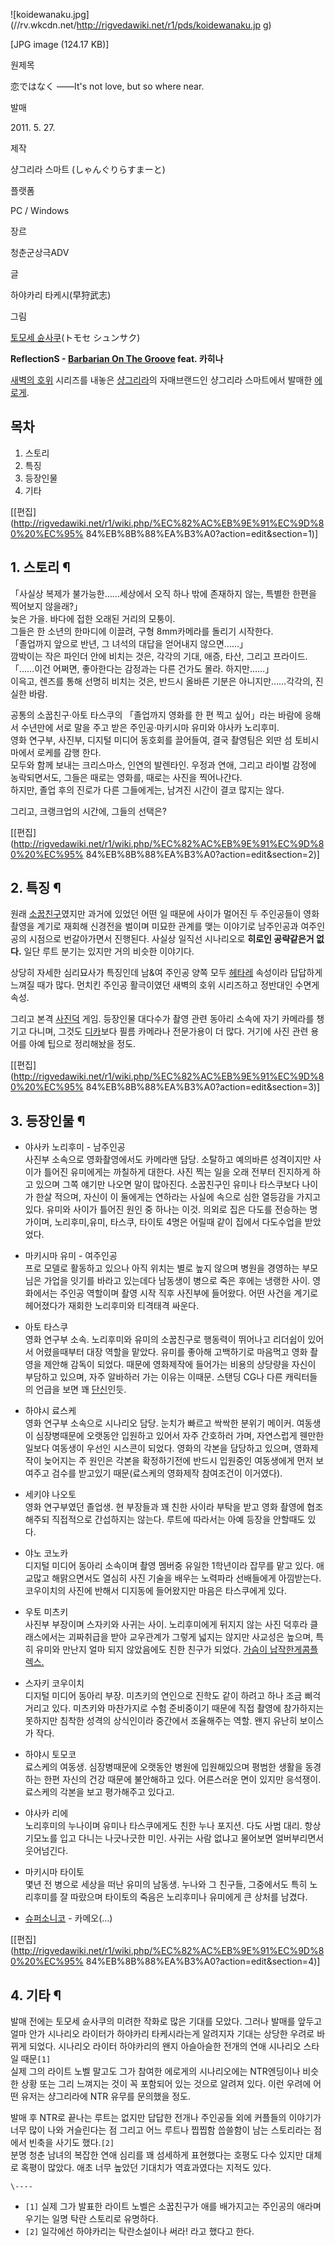 ![koidewanaku.jpg](//rv.wkcdn.net/http://rigvedawiki.net/r1/pds/koidewanaku.jp
g)

[JPG image (124.17 KB)]

원제목

恋ではなく ――It's not love, but so where near.

발매

2011\. 5. 27.

제작

샹그리라 스마트 (しゃんぐりらすまーと)

플랫폼

PC / Windows

장르

청춘군상극ADV

글

하야카리 타케시(早狩武志)

그림

[토모세 슌사쿠](%ED%86%A0%EB%AA%A8%EC%84%B8%20%EC%8A%8C%EC%82%AC%EC%BF%A0.md)(トモセ
シュンサク)

  
  

**ReflectionS - [Barbarian On The Groove](Barbarian%20On%20The%20Groove.md) feat. 카히나**
  
[새벽의 호위](%EC%83%88%EB%B2%BD%EC%9D%98%20%ED%98%B8%EC%9C%84.md) 시리즈를 내놓은
[샹그리라](%EC%83%B9%EA%B7%B8%EB%A6%AC%EB%9D%BC.md)의 자매브랜드인 샹그리라 스마트에서 발매한
[에로게](%EC%97%90%EB%A1%9C%EA%B2%8C.md).

## 목차

    

1. 스토리 
2. 특징 
3. 등장인물 
4. 기타 

[[편집](http://rigvedawiki.net/r1/wiki.php/%EC%82%AC%EB%9E%91%EC%9D%80%20%EC%95%
84%EB%8B%88%EA%B3%A0?action=edit&section=1)]

## 1. 스토리 ¶

「사실상 복제가 불가능한……세상에서 오직 하나 밖에 존재하지 않는, 특별한 한편을 찍어보지 않을래?」  
늦은 가을. 바다에 접한 오래된 거리의 모퉁이.  
그들은 한 소년의 한마디에 이끌려, 구형 8mm카메라를 돌리기 시작한다.  
「졸업까지 앞으로 반년, 그 녀석의 대답을 얻어내지 않으면……」  
깜박이는 작은 파인더 안에 비치는 것은, 각각의 기대, 애증, 타산, 그리고 프라이드.  
「……이건 어쩌면, 좋아한다는 감정과는 다른 건가도 몰라. 하지만……」  
이윽고, 렌즈를 통해 선명히 비치는 것은, 반드시 올바른 기분은 아니지만……각각의, 진실한 바람.  

공통의 소꿉친구·아토 타스쿠의 「졸업까지 영화를 한 편 찍고 싶어」라는 바람에 응해서 수년만에 서로 말을 주고 받은 주인공·마키시마 유미와
야사카 노리후미.  
영화 연구부, 사진부, 디지털 미디어 동호회를 끌어들여, 결국 촬영팀은 외딴 섬 토비시마에서 로케를 감행 한다.  
모두와 함께 보내는 크리스마스, 인연의 발렌타인. 우정과 연애, 그리고 라이벌 감정에 농락되면서도, 그들은 때로는 영화를, 때로는 사진을
찍어나간다.  
하지만, 졸업 후의 진로가 다른 그들에게는, 남겨진 시간이 결코 많지는 않다.  

그리고, 크랭크업의 시간에, 그들의 선택은?

[[편집](http://rigvedawiki.net/r1/wiki.php/%EC%82%AC%EB%9E%91%EC%9D%80%20%EC%95%
84%EB%8B%88%EA%B3%A0?action=edit&section=2)]

## 2. 특징 ¶

원래 [소꿉친구](%EC%86%8C%EA%BF%89%EC%B9%9C%EA%B5%AC.md)였지만 과거에 있었던 어떤 일 때문에 사이가
멀어진 두 주인공들이 영화 촬영을 계기로 재회해 신경전을 벌이며 미묘한 관계를 맺는 이야기로 남주인공과 여주인공의 시점으로 번갈아가면서
진행된다. 사실상 일직선 시나리오로 **히로인 공략같은거 없다.** 일단 루트 분기는 있지만 거의 비슷한 이야기다.

  

상당히 자세한 심리묘사가 특징인데 남&여 주인공 양쪽 모두 [헤타레](%ED%97%A4%ED%83%80%EB%A0%88.md) 속성이라
답답하게 느껴질 때가 많다. 먼치킨 주인공 활극이였던 새벽의 호위 시리즈하고 정반대인 수면게 속성.

  

그리고 본격 [사진덕](%EC%82%AC%EC%A7%84%EB%8D%95.md) 게임. 등장인물 대다수가 촬영 관련 동아리 소속에 자기
카메라를 챙기고 다니며, 그것도 [디카](%EB%94%94%EC%B9%B4.md)보다 필름 카메라나 전문가용이 더 많다. 거기에 사진
관련 용어를 아예 팁으로 정리해놨을 정도.

  

[[편집](http://rigvedawiki.net/r1/wiki.php/%EC%82%AC%EB%9E%91%EC%9D%80%20%EC%95%
84%EB%8B%88%EA%B3%A0?action=edit&section=3)]

## 3. 등장인물 ¶

  * 야사카 노리후미 - 남주인공  
사진부 소속으로 영화촬영에서도 카메라맨 담당. 소탈하고 예의바른 성격이지만 사이가 틀어진 유미에게는 까칠하게 대한다. 사진 찍는 일을 오래
전부터 진지하게 하고 있으며 그쪽 얘기만 나오면 말이 많아진다. 소꿉친구인 유미나 타스쿠보다 나이가 한살 적으며, 자신이 이 둘에게는
연하라는 사실에 속으로 심한 열등감을 가지고 있다. 유미와 사이가 틀어진 원인 중 하나는 이것. 의외로 집은 다도를 전승하는 명가이며,
노리후미,유미, 타스쿠, 타이토 4명은 어릴때 같이 집에서 다도수업을 받았었다.  

  * 마키시마 유미 - 여주인공  
프로 모델로 활동하고 있으나 아직 위치는 별로 높지 않으며 병원을 경영하는 부모님은 가업을 잇기를 바라고 있는데다 남동생이 병으로 죽은
후에는 냉랭한 사이. 영화에서는 주인공 역할이며 촬영 시작 직후 사진부에 들어왔다. 어떤 사건을 계기로 헤어졌다가 재회한 노리후미와 티격태격
싸운다.  

  * 아토 타스쿠  
영화 연구부 소속. 노리후미와 유미의 소꿉친구로 행동력이 뛰어나고 리더쉽이 있어서 어렸을때부터 대장 역할을 맡았다. 유미를 좋아해 고백하기로
마음먹고 영화 촬영을 제안해 감독이 되었다. 때문에 영화제작에 들어가는 비용의 상당량을 자신이 부담하고 있으며, 자주 알바하러 가는 이유는
이때문. 스탠딩 CG나 다른 캐릭터들의 언급을 보면 꽤 [단신](%EB%8B%A8%EC%8B%A0.md)인듯.  

  * 하야시 료스케  
영화 연구부 소속으로 시나리오 담당. 눈치가 빠르고 싹싹한 분위기 메이커. 여동생이 심장병때문에 오랫동안 입원하고 있어서 자주 간호하러
가며, 자연스럽게 웬만한 일보다 여동생이 우선인 시스콘이 되었다. 영화의 각본을 담당하고 있으며, 영화제작이 늦어지는 주 원인은 각본을
확정하기전에 반드시 입원중인 여동생에게 먼저 보여주고 검수를 받고있기 때문(료스케의 영화제작 참여조건이 이거였다).  

  * 세키야 나오토  
영화 연구부였던 졸업생. 현 부장들과 꽤 친한 사이라 부탁을 받고 영화 촬영에 협조해주되 직접적으로 간섭하지는 않는다. 루트에 따라서는 아예
등장을 안할때도 있다.  

  * 야노 코노카  
디지털 미디어 동아리 소속이며 촬영 멤버중 유일한 1학년이라 잡무를 맡고 있다. 애교많고 해맑으면서도 열심히 사진 기술을 배우는 노력파라
선배들에게 아낌받는다. 코우이치의 사진에 반해서 디지동에 들어왔지만 마음은 타스쿠에게 있다.  

  * 우토 미츠키  
사진부 부장이며 스자키와 사귀는 사이. 노리후미에게 뒤지지 않는 사진 덕후라 클래스에서는 괴짜취급을 받아 교우관계가 그렇게 넓지는 않지만
사교성은 높으며, 특히 유미와 만난지 얼마 되지 않았음에도 친한 친구가 되었다. [가슴이 납작한게콤플렉스.](%EB%B9%88%EC%9C%A0.md)  

  * 스자키 코우이치  
디지털 미디어 동아리 부장. 미츠키의 연인으로 진학도 같이 하려고 하나 조금 삐걱거리고 있다. 미츠키와 마찬가지로 수험 준비중이기 때문에
직접 촬영에 참가하지는 못하지만 침착한 성격의 상식인이라 중간에서 조율해주는 역할. 왠지 유난히 보이스가 작다.  

  * 하야시 토모코  
료스케의 여동생. 심장병때문에 오랫동안 병원에 입원해있으며 평범한 생활을 동경하는 한편 자신의 건강 때문에 불안해하고 있다. 어른스러운 면이
있지만 응석쟁이. 료스케의 각본을 보고 평가해주고 있다고.  

  * 야사카 리에  
노리후미의 누나이며 유미나 타스쿠에게도 친한 누나 포지션. 다도 사범 대리. 항상 기모노를 입고 다니는 나긋나긋한 미인. 사귀는 사람 없냐고
물어보면 얼버부리면서 웃어넘긴다.  

  * 마키시마 타이토  
몇년 전 병으로 세상을 떠난 유미의 남동생. 누나와 그 친구들, 그중에서도 특히 노리후미를 잘 따랐으며 타이토의 죽음은 노리후미나 유미에게
큰 상처를 남겼다.  

  * [슈퍼소니코](%EC%8A%88%ED%8D%BC%EC%86%8C%EB%8B%88%EC%BD%94.md) \- 카메오(…)  

[[편집](http://rigvedawiki.net/r1/wiki.php/%EC%82%AC%EB%9E%91%EC%9D%80%20%EC%95%
84%EB%8B%88%EA%B3%A0?action=edit&section=4)]

## 4. 기타 ¶

발매 전에는 토모세 슌사쿠의 미려한 작화로 많은 기대를 모았다. 그러나 발매를 앞두고 얼마 안가 시나리오 라이터가 하야카리 타케시라는게
알려지자 기대는 상당한 우려로 바뀌게 되었다. 시나리오 라이터 하야카리의 왠지 아슬아슬한 전개의 연애 시나리오 스타일 때문`[1]`  
실제 그의 라이트 노벨 말고도 그가 참여한 에로게의 시나리오에는 NTR엔딩이나 비슷한 상황 또는 그리 느껴지는 것이 꼭 포함되어 있는 것으로
알려져 있다. 이런 우려에 어떤 유저는 샹그리라에 NTR 유무를 문의했을 정도.

  

발매 후 NTR로 끝나는 루트는 없지만 답답한 전개나 주인공들 외에 커플들의 이야기가 너무 많이 나와 거슬린다는 점 그리고 어느 루트나
찝찝함 씁쓸함이 남는 스토리라는 점에서 빈축을 사기도 했다.`[2]`  
분명 청춘 남녀의 복잡한 연애 심리를 꽤 섬세하게 표현했다는 호평도 다수 있지만 대체로 혹평이 많았다. 애초 너무 높았던 기대치가
역효과였다는 지적도 있다.

`\----`

  * `[1]` 실제 그가 발표한 라이트 노벨은 소꿉친구가 애를 배가지고는 주인공의 애라며 우기는 일명 탁란 스토리로 유명하다.
  * `[2]` 일각에선 하야카리는 탁란소설이나 써라! 라고 했다고 한다.

